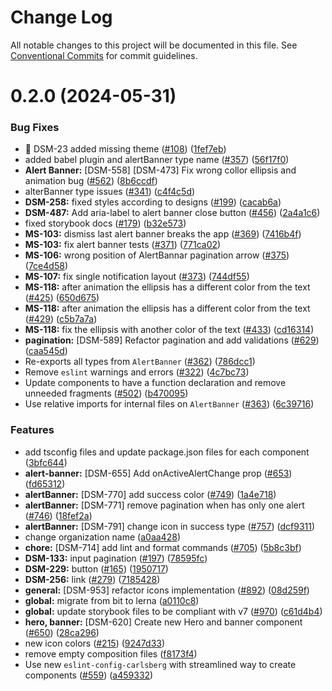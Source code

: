 # Change Log

All notable changes to this project will be documented in this file.
See [Conventional Commits](https://conventionalcommits.org) for commit guidelines.

# 0.2.0 (2024-05-31)

### Bug Fixes

- :bug: DSM-23 added missing theme ([#108](https://github.com/CarlsbergGBS/cx-component-library/issues/108)) ([1fef7eb](https://github.com/CarlsbergGBS/cx-component-library/commit/1fef7ebc070f6484fc8c6739169328ad19d8d97e))
- added babel plugin and alertBanner type name ([#357](https://github.com/CarlsbergGBS/cx-component-library/issues/357)) ([56f17f0](https://github.com/CarlsbergGBS/cx-component-library/commit/56f17f0aee78c6579771a20ada63c27cf27fafc8))
- **Alert Banner:** [DSM-558] [DSM-473] Fix wrong collor ellipsis and animation bug ([#562](https://github.com/CarlsbergGBS/cx-component-library/issues/562)) ([8b6ccdf](https://github.com/CarlsbergGBS/cx-component-library/commit/8b6ccdf47e890832a5bb6107cd9d1af9991a576d))
- alterBanner type issues ([#341](https://github.com/CarlsbergGBS/cx-component-library/issues/341)) ([c4f4c5d](https://github.com/CarlsbergGBS/cx-component-library/commit/c4f4c5d1e27eaf331f5086b2fa45e53703454f50))
- **DSM-258:** fixed styles according to designs ([#199](https://github.com/CarlsbergGBS/cx-component-library/issues/199)) ([cacab6a](https://github.com/CarlsbergGBS/cx-component-library/commit/cacab6ad9ce11544acfb561f36a5f80285322a7e))
- **DSM-487:** Add aria-label to alert banner close button ([#456](https://github.com/CarlsbergGBS/cx-component-library/issues/456)) ([2a4a1c6](https://github.com/CarlsbergGBS/cx-component-library/commit/2a4a1c66cf419fc9af87a4cde70481f7db233d68))
- fixed storybook docs ([#179](https://github.com/CarlsbergGBS/cx-component-library/issues/179)) ([b32e573](https://github.com/CarlsbergGBS/cx-component-library/commit/b32e57376ce6bedb67438e58bb6a95f7620d65a0))
- **MS-103:** dismiss last alert banner breaks the app ([#369](https://github.com/CarlsbergGBS/cx-component-library/issues/369)) ([7416b4f](https://github.com/CarlsbergGBS/cx-component-library/commit/7416b4fd6d32b582c5febe6b323e4f36569b256c))
- **MS-103:** fix alert banner tests ([#371](https://github.com/CarlsbergGBS/cx-component-library/issues/371)) ([771ca02](https://github.com/CarlsbergGBS/cx-component-library/commit/771ca02b8c78b036a39ee6ab2b9d1f844f812fd5))
- **MS-106:** wrong position of AlertBannar pagination arrow ([#375](https://github.com/CarlsbergGBS/cx-component-library/issues/375)) ([7ce4d58](https://github.com/CarlsbergGBS/cx-component-library/commit/7ce4d58f48409b31c3622c0c9c2ad21bb3705d37))
- **MS-107:** fix single notification layout ([#373](https://github.com/CarlsbergGBS/cx-component-library/issues/373)) ([744df55](https://github.com/CarlsbergGBS/cx-component-library/commit/744df55a936fe7c6144aa79e388b737439a52527))
- **MS-118:** after animation the ellipsis has a different color from the text ([#425](https://github.com/CarlsbergGBS/cx-component-library/issues/425)) ([650d675](https://github.com/CarlsbergGBS/cx-component-library/commit/650d6751faad207c7eff0af0de78a179f7e63956))
- **MS-118:** after animation the ellipsis has a different color from the text ([#429](https://github.com/CarlsbergGBS/cx-component-library/issues/429)) ([c5b7a7a](https://github.com/CarlsbergGBS/cx-component-library/commit/c5b7a7ae67c1bca8d704df60749119515150bc4e))
- **MS-118:** fix the ellipsis with another color of the text ([#433](https://github.com/CarlsbergGBS/cx-component-library/issues/433)) ([cd16314](https://github.com/CarlsbergGBS/cx-component-library/commit/cd1631414c2deea6e32a3786e406daadc10c4111))
- **pagination:** [DSM-589] Refactor pagination and add validations ([#629](https://github.com/CarlsbergGBS/cx-component-library/issues/629)) ([caa545d](https://github.com/CarlsbergGBS/cx-component-library/commit/caa545dad76254fcc0893dc4c76cf0792ae40751))
- Re-exports all types from `AlertBanner` ([#362](https://github.com/CarlsbergGBS/cx-component-library/issues/362)) ([786dcc1](https://github.com/CarlsbergGBS/cx-component-library/commit/786dcc111ae8f916521c0df29248da34216c8a36))
- Remove `eslint` warnings and errors ([#322](https://github.com/CarlsbergGBS/cx-component-library/issues/322)) ([4c7bc73](https://github.com/CarlsbergGBS/cx-component-library/commit/4c7bc737de8abb060919ac5ba16220a6d5d0ace9))
- Update components to have a function declaration and remove unneeded fragments ([#502](https://github.com/CarlsbergGBS/cx-component-library/issues/502)) ([b470095](https://github.com/CarlsbergGBS/cx-component-library/commit/b4700954f4e1ae9c7e547f4de37ac2b15a9d55ea))
- Use relative imports for internal files on `AlertBanner` ([#363](https://github.com/CarlsbergGBS/cx-component-library/issues/363)) ([6c39716](https://github.com/CarlsbergGBS/cx-component-library/commit/6c39716f4e6066e419c53564a24bbfd81c4dc518))

### Features

- add tsconfig files and update package.json files for each component ([3bfc644](https://github.com/CarlsbergGBS/cx-component-library/commit/3bfc644e1cfc9dbb7cf7a0469e25fce055b53240))
- **alert-banner:** [DSM-655] Add onActiveAlertChange prop ([#653](https://github.com/CarlsbergGBS/cx-component-library/issues/653)) ([fd65312](https://github.com/CarlsbergGBS/cx-component-library/commit/fd65312e11c4812eb466a2aee08fd98f3087b009))
- **alertBanner:** [DSM-770] add success color ([#749](https://github.com/CarlsbergGBS/cx-component-library/issues/749)) ([1a4e718](https://github.com/CarlsbergGBS/cx-component-library/commit/1a4e71832c7cf9ba8cfacf11f7600ab1e72c7e76))
- **alertBanner:** [DSM-771] remove pagination when has only one alert ([#746](https://github.com/CarlsbergGBS/cx-component-library/issues/746)) ([18fef2a](https://github.com/CarlsbergGBS/cx-component-library/commit/18fef2a0eb4f89f2b9e828ca1fc4fd2486de27d4))
- **alertBanner:** [DSM-791] change icon in success type ([#757](https://github.com/CarlsbergGBS/cx-component-library/issues/757)) ([dcf9311](https://github.com/CarlsbergGBS/cx-component-library/commit/dcf9311fb855888bc7b6c63ba3ace95ca16a0a6f))
- change organization name ([a0aa428](https://github.com/CarlsbergGBS/cx-component-library/commit/a0aa428f43138af5707a3ff4c0e36b7c056f02e6))
- **chore:** [DSM-714] add lint and format commands ([#705](https://github.com/CarlsbergGBS/cx-component-library/issues/705)) ([5b8c3bf](https://github.com/CarlsbergGBS/cx-component-library/commit/5b8c3bf45dc5c32cd52724a172578b36d93427a5))
- **DSM-133:** input pagination ([#197](https://github.com/CarlsbergGBS/cx-component-library/issues/197)) ([78595fc](https://github.com/CarlsbergGBS/cx-component-library/commit/78595fc7456b865bb9d1a33dd2003faae323f140))
- **DSM-229:** button ([#165](https://github.com/CarlsbergGBS/cx-component-library/issues/165)) ([1950717](https://github.com/CarlsbergGBS/cx-component-library/commit/19507172b731f341ecf32c13eac07e465c6aa659))
- **DSM-256:** link ([#279](https://github.com/CarlsbergGBS/cx-component-library/issues/279)) ([7185428](https://github.com/CarlsbergGBS/cx-component-library/commit/718542872ecffe4a580bfeb8bf71712317f8bad4))
- **general:** [DSM-953] refactor icons implementation ([#892](https://github.com/CarlsbergGBS/cx-component-library/issues/892)) ([08d259f](https://github.com/CarlsbergGBS/cx-component-library/commit/08d259f476ce97e9db8ac41d5eb4773eabca0d37))
- **global:** migrate from bit to lerna ([a0110c8](https://github.com/CarlsbergGBS/cx-component-library/commit/a0110c8831370dc762c193b17cc593eed381f990))
- **global:** update storybook files to be compliant with v7 ([#970](https://github.com/CarlsbergGBS/cx-component-library/issues/970)) ([c61d4b4](https://github.com/CarlsbergGBS/cx-component-library/commit/c61d4b40a0755becf942ad3f28758a159f8c54e4))
- **hero, banner:** [DSM-620] Create new Hero and banner component ([#650](https://github.com/CarlsbergGBS/cx-component-library/issues/650)) ([28ca296](https://github.com/CarlsbergGBS/cx-component-library/commit/28ca29674647143244183e45539f1e60b25d8c0b))
- new icon colors ([#215](https://github.com/CarlsbergGBS/cx-component-library/issues/215)) ([9247d33](https://github.com/CarlsbergGBS/cx-component-library/commit/9247d3370bcde78432033ba8b23837f97e0b0dc0))
- remove empty composition files ([f8173f4](https://github.com/CarlsbergGBS/cx-component-library/commit/f8173f4a2ecbf80bb7b6ffe848c023ae31819c2d))
- Use new `eslint-config-carlsberg` with streamlined way to create components ([#559](https://github.com/CarlsbergGBS/cx-component-library/issues/559)) ([a459332](https://github.com/CarlsbergGBS/cx-component-library/commit/a45933215bc0b523220743f17d988d7f1ad5fce6))
